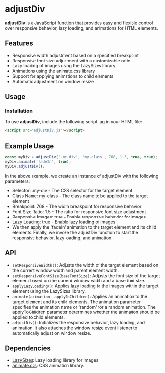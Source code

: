 # adjustDiv

**adjustDiv** is a JavaScript function that provides easy and flexible control over responsive behavior, lazy loading, and animations for HTML elements.

## Features

- Responsive width adjustment based on a specified breakpoint
- Responsive font size adjustment with a customizable ratio
- Lazy loading of images using the LazySizes library
- Animations using the animate.css library
- Support for applying animations to child elements
- Automatic adjustment on window resize

## Usage

### Installation

To use **adjustDiv**, include the following script tag in your HTML file:

```html
<script src="adjustDiv.js"></script>
```
  
## Example Usage
```javascript
const myDiv = adjustDiv('.my-div', 'my-class', 768, 1.5, true, true);
myDiv.animate('fadeIn', true);
myDiv.adjustDiv();
```


In the above example, we create an instance of adjustDiv with the following parameters:

- Selector: .my-div - The CSS selector for the target element
- Class Name: my-class - The class name to be applied to the target element
- Breakpoint: 768 - The width breakpoint for responsive behavior
- Font Size Ratio: 1.5 - The ratio for responsive font size adjustment
- Responsive Images: true - Enable responsive behavior for images
- Lazy Loading: true - Enable lazy loading of images
- We then apply the 'fadeIn' animation to the target element and its child elements. Finally, we invoke the adjustDiv function to start the responsive behavior, lazy loading, and animation.

## API

- `setResponsiveWidth()`: Adjusts the width of the target element based on the current window width and parent element width.
- `setResponsiveFontSize(baseFontSize)`: Adjusts the font size of the target element based on the current window width and a base font size.
- `applyLazyLoading()`: Applies lazy loading to the images within the target element using the LazySizes library.
- `animate(animation, applyToChildren)`: Applies an animation to the target element and its child elements. The animation parameter specifies the animation name or 'random' for a random animation. The applyToChildren parameter determines whether the animation should be applied to child elements.
- `adjustDiv()`: Initializes the responsive behavior, lazy loading, and animation. It also attaches the window resize event listener to automatically adjust on window resize.

## Dependencies
- [LazySizes](https://github.com/aFarkas/lazysizes): Lazy loading library for images.
- [animate.css](https://animate.style/): CSS animation library.

